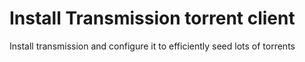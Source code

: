 # Install Transmission torrent client

Install transmission and configure it to efficiently seed lots of torrents
